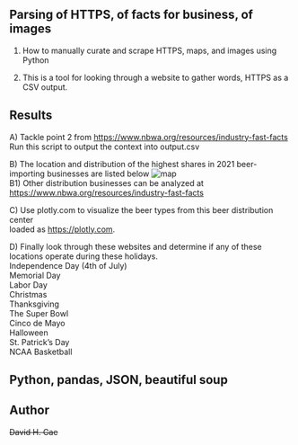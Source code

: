 ## Parsing of HTTPS, of facts for business, of images

1. How to manually curate and scrape HTTPS, maps, and images using Python


2. This is a tool for looking through a website to gather words, HTTPS as a CSV output. 

## Results
A) Tackle point 2 from  https://www.nbwa.org/resources/industry-fast-facts <br>
Run this script to output the context into output.csv <br>

B) The location and distribution of the highest shares in 2021 beer-importing businesses are listed below
![map](https://github.com/ddgae2/web_scrape/blob/main/beer_distrubtion.png) <br>
B1) Other distribution businesses can be analyzed at https://www.nbwa.org/resources/industry-fast-facts

C) Use plotly.com to visualize the beer types from this beer distribution center <br>
loaded as https://plotly.com. <br>

D) Finally look through these websites and determine if any of these locations operate during these holidays. <br>
		Independence Day (4th of July) <br>
		Memorial Day <br>
		Labor Day  <br>
		Christmas <br>
		Thanksgiving <br>
		The Super Bowl <br>
		Cinco de Mayo <br>
		Halloween <br> 
		St. Patrick’s Day <br>
		NCAA Basketball <br>

## Python, pandas, JSON, beautiful soup

## Author
<strike>David H. Gae<strike>

